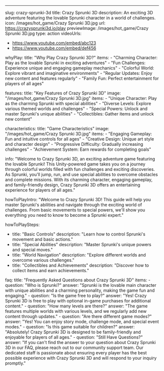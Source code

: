 ---
slug: crazy-sprunki-3d
title: Crazy Sprunki 3D
description: An exciting 3D adventure featuring the lovable Sprunki character in a world of challenges.
icon: /images/hot_game/Crazy Sprunki 3D.jpg
url: https://crazysprunki3d.io/play
previewImage: /images/hot_game/Crazy Sprunki 3D.jpg
type: action
videoUrls:
  - https://www.youtube.com/embed/abc123
  - https://www.youtube.com/embed/def456

whyPlay:
  title: "Why Play Crazy Sprunki 3D?"
  items:
    - "Charming Character: Play as the lovable Sprunki in exciting adventures"
    - "Fun Challenges: Experience unique and engaging gameplay mechanics"
    - "Colorful World: Explore vibrant and imaginative environments"
    - "Regular Updates: Enjoy new content and features regularly"
    - "Family Fun: Perfect entertainment for players of all ages"

features:
  title: "Key Features of Crazy Sprunki 3D"
  image: "/images/hot_game/Crazy Sprunki 3D.jpg"
  items:
    - "Unique Character: Play as the charming Sprunki with special abilities"
    - "Diverse Levels: Explore various themed worlds and challenges"
    - "Special Powers: Unlock and master Sprunki's unique abilities"
    - "Collectibles: Gather items and unlock new content"

characteristics:
  title: "Game Characteristics"
  image: "/images/hot_game/Crazy Sprunki 3D.jpg"
  items:
    - "Engaging Gameplay: Fun and intuitive controls for all ages"
    - "Creative Design: Unique art style and character design"
    - "Progressive Difficulty: Gradually increasing challenges"
    - "Achievement System: Earn rewards for completing goals"

info: "Welcome to Crazy Sprunki 3D, an exciting adventure game featuring the lovable Sprunki! This Unity-powered game takes you on a journey through colorful worlds filled with fun challenges and exciting discoveries. As Sprunki, you'll jump, run, and use special abilities to overcome obstacles and complete missions. With its charming character, engaging gameplay, and family-friendly design, Crazy Sprunki 3D offers an entertaining experience for players of all ages."

howToPlayIntro: "Welcome to Crazy Sprunki 3D! This guide will help you master Sprunki's abilities and navigate through the exciting world of challenges. From basic movements to special powers, we'll show you everything you need to know to become a Sprunki expert."

howToPlaySteps:
  - title: "Basic Controls"
    description: "Learn how to control Sprunki's movement and basic actions."
  - title: "Special Abilities"
    description: "Master Sprunki's unique powers and special moves."
  - title: "World Navigation"
    description: "Explore different worlds and overcome various challenges."
  - title: "Collectibles and Achievements"
    description: "Discover how to collect items and earn achievements."

faq:
  title: "Frequently Asked Questions about Crazy Sprunki 3D"
  items:
    - question: "Who is Sprunki?"
      answer: "Sprunki is the lovable main character with unique abilities and a charming personality, making the game fun and engaging."
    - question: "Is the game free to play?"
      answer: "Yes! Crazy Sprunki 3D is free to play with optional in-game purchases for additional content."
    - question: "How many levels are there?"
      answer: "The game features multiple worlds with various levels, and we regularly add new content through updates."
    - question: "Are there different game modes?"
      answer: "Yes! You can enjoy story mode, challenge mode, and special event modes."
    - question: "Is this game suitable for children?"
      answer: "Absolutely! Crazy Sprunki 3D is designed to be family-friendly and enjoyable for players of all ages."
    - question: "Still Have Questions?"
      answer: "If you can't find the answer to your question about Crazy Sprunki 3D in our FAQ, please reach out to our community support team. Our dedicated staff is passionate about ensuring every player has the best possible experience with Crazy Sprunki 3D and will respond to your inquiry promptly." 